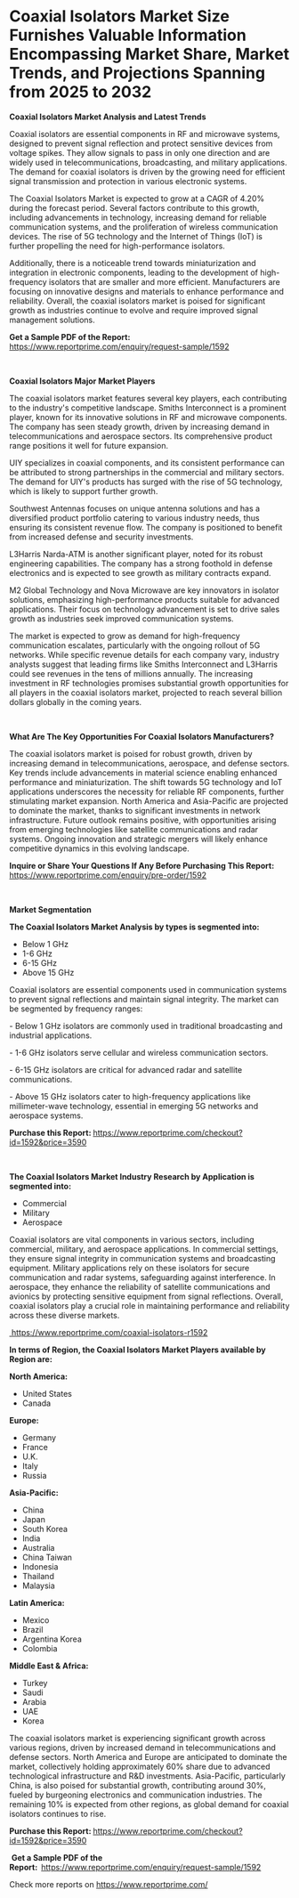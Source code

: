 <p><h1>Coaxial Isolators Market Size Furnishes Valuable Information Encompassing Market Share, Market Trends, and Projections Spanning from 2025 to 2032</h1></p><p><strong>Coaxial Isolators Market Analysis and Latest Trends</strong></p>
<p><p>Coaxial isolators are essential components in RF and microwave systems, designed to prevent signal reflection and protect sensitive devices from voltage spikes. They allow signals to pass in only one direction and are widely used in telecommunications, broadcasting, and military applications. The demand for coaxial isolators is driven by the growing need for efficient signal transmission and protection in various electronic systems.</p><p>The Coaxial Isolators Market is expected to grow at a CAGR of 4.20% during the forecast period. Several factors contribute to this growth, including advancements in technology, increasing demand for reliable communication systems, and the proliferation of wireless communication devices. The rise of 5G technology and the Internet of Things (IoT) is further propelling the need for high-performance isolators. </p><p>Additionally, there is a noticeable trend towards miniaturization and integration in electronic components, leading to the development of high-frequency isolators that are smaller and more efficient. Manufacturers are focusing on innovative designs and materials to enhance performance and reliability. Overall, the coaxial isolators market is poised for significant growth as industries continue to evolve and require improved signal management solutions.</p></p>
<p><strong>Get a Sample PDF of the Report:&nbsp;</strong> <a href="https://www.reportprime.com/enquiry/request-sample/1592?utm_campaign=2565&utm_medium=2&utm_source=Github&utm_content=ia&utm_term=18032025&utm_id=coaxial-isolators">https://www.reportprime.com/enquiry/request-sample/1592</a></p>
<p>&nbsp;</p>
<p><strong>Coaxial Isolators Major Market Players</strong></p>
<p><p>The coaxial isolators market features several key players, each contributing to the industry's competitive landscape. Smiths Interconnect is a prominent player, known for its innovative solutions in RF and microwave components. The company has seen steady growth, driven by increasing demand in telecommunications and aerospace sectors. Its comprehensive product range positions it well for future expansion.</p><p>UIY specializes in coaxial components, and its consistent performance can be attributed to strong partnerships in the commercial and military sectors. The demand for UIY's products has surged with the rise of 5G technology, which is likely to support further growth.</p><p>Southwest Antennas focuses on unique antenna solutions and has a diversified product portfolio catering to various industry needs, thus ensuring its consistent revenue flow. The company is positioned to benefit from increased defense and security investments.</p><p>L3Harris Narda-ATM is another significant player, noted for its robust engineering capabilities. The company has a strong foothold in defense electronics and is expected to see growth as military contracts expand.</p><p>M2 Global Technology and Nova Microwave are key innovators in isolator solutions, emphasizing high-performance products suitable for advanced applications. Their focus on technology advancement is set to drive sales growth as industries seek improved communication systems.</p><p>The market is expected to grow as demand for high-frequency communication escalates, particularly with the ongoing rollout of 5G networks. While specific revenue details for each company vary, industry analysts suggest that leading firms like Smiths Interconnect and L3Harris could see revenues in the tens of millions annually. The increasing investment in RF technologies promises substantial growth opportunities for all players in the coaxial isolators market, projected to reach several billion dollars globally in the coming years.</p></p>
<p>&nbsp;</p>
<p><strong>What Are The Key Opportunities For Coaxial Isolators Manufacturers?</strong></p>
<p><p>The coaxial isolators market is poised for robust growth, driven by increasing demand in telecommunications, aerospace, and defense sectors. Key trends include advancements in material science enabling enhanced performance and miniaturization. The shift towards 5G technology and IoT applications underscores the necessity for reliable RF components, further stimulating market expansion. North America and Asia-Pacific are projected to dominate the market, thanks to significant investments in network infrastructure. Future outlook remains positive, with opportunities arising from emerging technologies like satellite communications and radar systems. Ongoing innovation and strategic mergers will likely enhance competitive dynamics in this evolving landscape.</p></p>
<p><strong>Inquire or Share Your Questions If Any Before Purchasing This Report:</strong> <a href="https://www.reportprime.com/enquiry/pre-order/1592?utm_campaign=2565&utm_medium=2&utm_source=Github&utm_content=ia&utm_term=18032025&utm_id=coaxial-isolators">https://www.reportprime.com/enquiry/pre-order/1592</a></p>
<p>&nbsp;</p>
<p><strong>Market Segmentation</strong></p>
<p><strong>The Coaxial Isolators Market Analysis by types is segmented into:</strong></p>
<p><ul><li>Below 1 GHz</li><li>1-6 GHz</li><li>6-15 GHz</li><li>Above 15 GHz</li></ul></p>
<p><p>Coaxial isolators are essential components used in communication systems to prevent signal reflections and maintain signal integrity. The market can be segmented by frequency ranges: </p><p>- Below 1 GHz isolators are commonly used in traditional broadcasting and industrial applications.</p><p>- 1-6 GHz isolators serve cellular and wireless communication sectors.</p><p>- 6-15 GHz isolators are critical for advanced radar and satellite communications.</p><p>- Above 15 GHz isolators cater to high-frequency applications like millimeter-wave technology, essential in emerging 5G networks and aerospace systems.</p></p>
<p><strong>Purchase this Report:&nbsp;</strong><a href="https://www.reportprime.com/checkout?id=1592&price=3590&utm_campaign=2565&utm_medium=2&utm_source=Github&utm_content=ia&utm_term=18032025&utm_id=coaxial-isolators">https://www.reportprime.com/checkout?id=1592&price=3590</a></p>
<p>&nbsp;</p>
<p><strong>The Coaxial Isolators Market Industry Research by Application is segmented into:</strong></p>
<p><ul><li>Commercial</li><li>Military</li><li>Aerospace</li></ul></p>
<p><p>Coaxial isolators are vital components in various sectors, including commercial, military, and aerospace applications. In commercial settings, they ensure signal integrity in communication systems and broadcasting equipment. Military applications rely on these isolators for secure communication and radar systems, safeguarding against interference. In aerospace, they enhance the reliability of satellite communications and avionics by protecting sensitive equipment from signal reflections. Overall, coaxial isolators play a crucial role in maintaining performance and reliability across these diverse markets.</p></p>
<p><a href="https://www.reportprime.com/coaxial-isolators-r1592?utm_campaign=2565&utm_medium=2&utm_source=Github&utm_content=ia&utm_term=18032025&utm_id=coaxial-isolators">&nbsp;https://www.reportprime.com/coaxial-isolators-r1592</a></p>
<p><strong>In terms of Region, the Coaxial Isolators Market Players available by Region are:</strong></p>
<p>
    <p> <strong> North America: </strong>
        <ul>
            <li>United States</li>
            <li>Canada</li>
        </ul>
        </p> 
    <p> <strong> Europe: </strong>
        <ul>
            <li>Germany</li>
            <li>France</li>
            <li>U.K.</li>
            <li>Italy</li>
            <li>Russia</li>
        </ul>
        </p> 
    <p> <strong> Asia-Pacific: </strong>
        <ul>
            <li>China</li>
            <li>Japan</li>
            <li>South Korea</li>
            <li>India</li>
            <li>Australia</li>
            <li>China Taiwan</li>
            <li>Indonesia</li>
            <li>Thailand</li>
            <li>Malaysia</li>
        </ul>
        </p> 
    <p> <strong> Latin America: </strong>
        <ul>
            <li>Mexico</li>
            <li>Brazil</li>
            <li>Argentina Korea</li>
            <li>Colombia</li>
        </ul>
        </p> 
    <p> <strong> Middle East & Africa: </strong>
        <ul>
            <li>Turkey</li>
            <li>Saudi</li>
            <li>Arabia</li>
            <li>UAE</li>
            <li>Korea</li>
        </ul>
    </p>
    </p>
<p><p>The coaxial isolators market is experiencing significant growth across various regions, driven by increased demand in telecommunications and defense sectors. North America and Europe are anticipated to dominate the market, collectively holding approximately 60% share due to advanced technological infrastructure and R&D investments. Asia-Pacific, particularly China, is also poised for substantial growth, contributing around 30%, fueled by burgeoning electronics and communication industries. The remaining 10% is expected from other regions, as global demand for coaxial isolators continues to rise.</p></p>
<p><strong>Purchase this Report: </strong><a href="https://www.reportprime.com/checkout?id=1592&price=3590&utm_campaign=2565&utm_medium=2&utm_source=Github&utm_content=ia&utm_term=18032025&utm_id=coaxial-isolators">https://www.reportprime.com/checkout?id=1592&price=3590</a></p>
<p>&nbsp;<strong>Get a Sample PDF of the Report:&nbsp;&nbsp;</strong><a href="https://www.reportprime.com/enquiry/request-sample/1592?utm_campaign=2565&utm_medium=2&utm_source=Github&utm_content=ia&utm_term=18032025&utm_id=coaxial-isolators">https://www.reportprime.com/enquiry/request-sample/1592</a></p>
<p><strong></strong></p>
<p>Check more reports on <a href="https://www.reportprime.com/?utm_campaign=2565&utm_medium=2&utm_source=Github&utm_content=ia&utm_term=18032025&utm_id=coaxial-isolators">https://www.reportprime.com/</a></p>